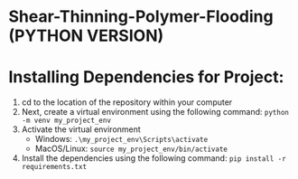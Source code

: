 # Shear-Thinning-Polymer-Flooding (PYTHON VERSION)

# Installing Dependencies for Project:
1. cd to the location of the repository within your computer
2. Next, create a virtual environment using the following command: ```python -m venv my_project_env```
3. Activate the virtual environment
   - Windows: ```.\my_project_env\Scripts\activate```
   - MacOS/Linux: ```source my_project_env/bin/activate```
4. Install the dependencies using the following command: ```pip install -r requirements.txt```
